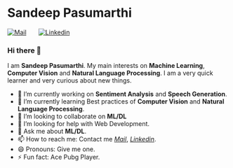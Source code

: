 # Sandeep Pasumarthi

[![Mail](https://github.com/Arjuna-17/Extra/blob/Arjuna/Mail.png)](mailto:v.s.sandeep.pasumarthi@gmail.com)&nbsp;&nbsp;&nbsp;&nbsp;&nbsp;&nbsp;&nbsp;[![Linkedin](https://github.com/Arjuna-17/Extra/blob/Arjuna/Linkedin.png)](https://www.linkedin.com/in/arjuna-17/)

### Hi there 👋

I am **Sandeep Pasumarthi**. My main interests on **Machine Learning**, **Computer Vision** and **Natural Language Processing**. I am a very quick learner and very curious about new things.

* 🔭 I’m currently working on **Sentiment Analysis** and **Speech Generation**.
* 🌱 I’m currently learning Best practices of **Computer Vision** and **Natural Language Processing**.
* 👯 I’m looking to collaborate on **ML/DL**
* 🤔 I’m looking for help with Web Development.
* 💬 Ask me about **ML/DL**.
* 📫 How to reach me: Contact me [*Mail*](mailto:v.s.sandeep.pasumarthi@gmail.com), [*Linkedin*](https://www.linkedin.com/in/arjuna-17/).
* 😄 Pronouns: Give me one.
* ⚡ Fun fact: Ace Pubg Player.
  
